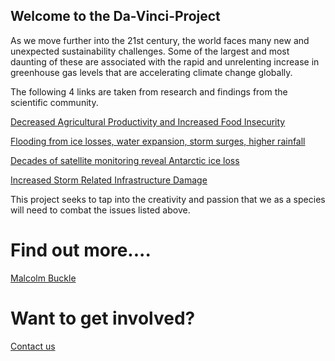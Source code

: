 ## Welcome to the Da-Vinci-Project

 As we move further into the 21st century, the world faces many new and unexpected sustainability challenges. Some of the largest and most daunting of these are associated with the rapid and unrelenting increase in greenhouse gas levels that are accelerating climate change globally.
 
 The following 4 links are taken from research and findings from the scientific community. 

 [Decreased Agricultural Productivity and Increased Food Insecurity](http://advances.sciencemag.org/content/2/8/e1501452)

[Flooding from ice losses, water expansion, storm surges, higher rainfall](https://www.nature.com/articles/s41598-017-17966-y)

[Decades of satellite monitoring reveal Antarctic ice loss](https://www.sciencedaily.com/releases/2018/06/180613163031.htm)

[Increased Storm Related Infrastructure Damage](https://www.theguardian.com/environment/2018/nov/23/climate-change-america-us-government-report)


This project seeks to tap into the creativity and passion that we as a species will need to combat the issues listed above.

# Find out more....

[Malcolm Buckle](http://malcolmbuckle.com/index.php/the-da-vinci-project/)

# Want to get involved?

[Contact us](mailto:da_vinci_project@icloud.com)

